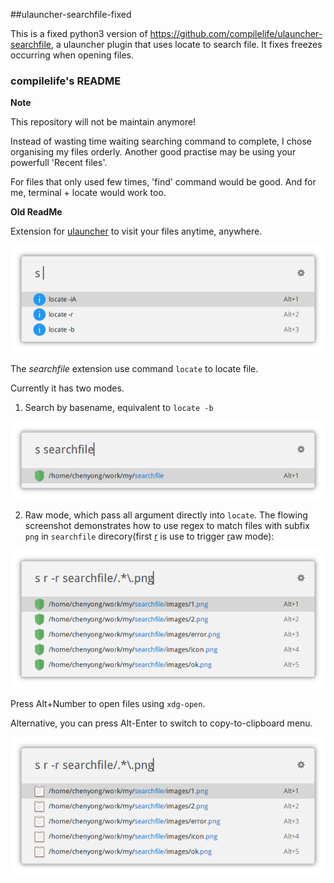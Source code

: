 
##ulauncher-searchfile-fixed

This is a fixed python3 version of https://github.com/compilelife/ulauncher-searchfile,
a ulauncher plugin that uses locate to search file. It fixes freezes occurring when
opening files.

### compilelife's README

**Note**

This repository will not be maintain anymore!

Instead of wasting time waiting searching command to complete, I chose organising my files orderly. Another good practise may be using your powerfull 'Recent files'.

For files that only used few times, 'find' command would be good. And for me, terminal + locate would work too.

**Old ReadMe**

Extension for [ulauncher](https://ulauncher.io/) to visit your files anytime, anywhere.

![help](images/0.png)

The *searchfile* extension use command `locate` to locate file.

Currently it has two modes.

1. Search by basename, equivalent to `locate -b`

![basename search](images/1.png)

2. Raw mode, which pass all argument directly into `locate`. The flowing screenshot demonstrates how to use regex to match files with subfix `png` in `searchfile` direcory(first <u>r</u> is use to trigger <u>r</u>aw mode):

![regex search](images/2.png)

Press Alt+Number to open files using `xdg-open`.

Alternative, you can press Alt-Enter to switch to copy-to-clipboard menu.

![copy-to-clipboard menu](images/3.png)
